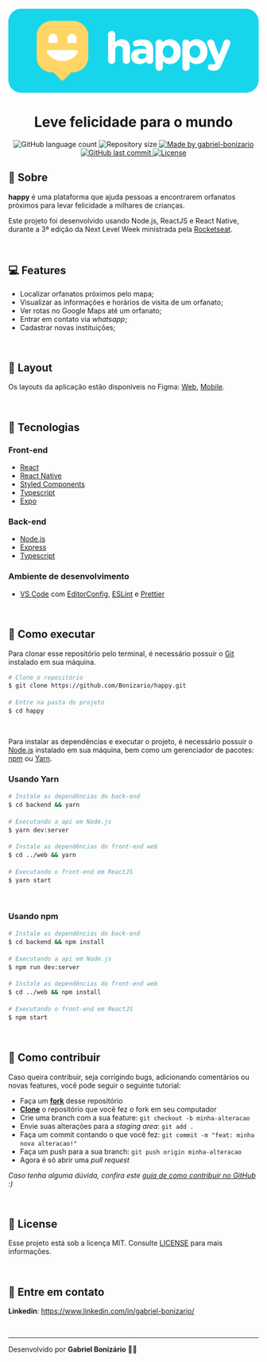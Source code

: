 <p align="center">
  <img alt="happy" title="happy" src="./assets/banner.png" />
</p>

<h1 align="center">
  Leve felicidade para o mundo
</h1>

<p align="center">
  <img alt="GitHub language count" src="https://img.shields.io/github/languages/count/Bonizario/happy?color=29B6D1">

  <img alt="Repository size" src="https://img.shields.io/github/repo-size/bonizario/happy?color=29B6D1">

  <a href="https://www.linkedin.com/in/gabriel-bonizario/">
    <img alt="Made by gabriel-bonizario" src="https://img.shields.io/badge/made%20by-gabriel%20bonizario-29B6D1">
  </a>

  <a href="https://github.com/bonizario/happy/commits/master">
    <img alt="GitHub last commit" src="https://img.shields.io/github/last-commit/bonizario/happy?color=6CDCF2">
  </a>

  <a href="https://github.com/Bonizario/happy/blob/master/LICENSE">
    <img alt="License" src="https://img.shields.io/github/license/bonizario/happy?color=FFD666">
  </a>
</p>

## 🎉 Sobre

**happy** é uma plataforma que ajuda pessoas a encontrarem orfanatos próximos para levar felicidade a milhares de crianças.

Este projeto foi desenvolvido usando Node.js, ReactJS e React Native, durante a 3ª edição da Next Level Week ministrada pela [Rocketseat](https://rocketseat.com.br/).

<br />

## 💻 Features

- Localizar orfanatos próximos pelo mapa;
- Visualizar as informações e horários de visita de um orfanato;
- Ver rotas no Google Maps até um orfanato;
- Entrar em contato via _whatsapp_;
- Cadastrar novas instituições;

<br />

## 🎨 Layout

Os layouts da aplicação estão disponíveis no Figma: [Web](http://figma.com/file/X5vjP69Y0H9C8aa5QqorzH/Happy-Web), [Mobile](https://www.figma.com/file/5lunlSxDHchxU312BJntQL/Happy-Mobile).

<br />

## 🔌 Tecnologias

### Front-end
- [React](https://reactjs.org/)
- [React Native](https://reactnative.dev/)
- [Styled Components](https://styled-components.com/)
- [Typescript](https://www.typescriptlang.org/)
- [Expo](https://expo.io/)

### Back-end
- [Node.js](https://nodejs.org/pt-br/)
- [Express](https://github.com/expressjs/express)
- [Typescript](https://www.typescriptlang.org/)

### Ambiente de desenvolvimento
- [VS Code][vc] com [EditorConfig][vceditconfig], [ESLint][vceslint] e [Prettier][vcprettier]

<br />

## 🤔 Como executar

Para clonar esse repositório pelo terminal, é necessário possuir o [Git](https://git-scm.com/) instalado em sua máquina.

```bash
# Clone o repositório
$ git clone https://github.com/Bonizario/happy.git

# Entre na pasta do projeto
$ cd happy
```

<br />

Para instalar as dependências e executar o projeto, é necessário possuir o [Node.js](https://nodejs.org/pt-br/) instalado em sua máquina, bem como um gerenciador de pacotes: [npm](https://www.npmjs.com/) ou [Yarn](https://yarnpkg.com/).

### Usando Yarn
```bash
# Instale as dependências do back-end
$ cd backend && yarn

# Executando a api em Node.js
$ yarn dev:server

# Instale as dependências do front-end web
$ cd ../web && yarn

# Executando o front-end em ReactJS
$ yarn start
```

<br />

### Usando npm
```bash
# Instale as dependências do back-end
$ cd backend && npm install

# Executando a api em Node.js
$ npm run dev:server

# Instale as dependências do front-end web
$ cd ../web && npm install

# Executando o front-end em ReactJS
$ npm start
```

<br />

## 💭 Como contribuir

Caso queira contribuir, seja corrigindo bugs, adicionando comentários ou novas features, você pode seguir o seguinte tutorial:

- Faça um **[fork](https://help.github.com/pt/github/getting-started-with-github/fork-a-repo)** desse repositório
- **[Clone](https://help.github.com/pt/github/creating-cloning-and-archiving-repositories/cloning-a-repository)** o repositório que você fez o fork em seu computador
- Crie uma branch com a sua feature: `git checkout -b minha-alteracao`
- Envie suas alterações para a _staging area_: `git add .`
- Faça um commit contando o que você fez: `git commit -m "feat: minha nova alteracao!"`
- Faça um push para a sua branch: `git push origin minha-alteracao`
- Agora é só abrir uma _pull request_

_Caso tenha alguma dúvida, confira este [guia de como contribuir no GitHub](https://github.com/firstcontributions/first-contributions/blob/master/translations/README.pt_br.md) :)_

<br />

## 📝 License

Esse projeto está sob a licença MIT. Consulte [LICENSE](https://github.com/Bonizario/happy/blob/master/LICENSE) para mais informações.

<br />

## 📮 Entre em contato

**Linkedin**: https://www.linkedin.com/in/gabriel-bonizario/

<br />

---

Desenvolvido por **Gabriel Bonizário** 👋🏻

[vc]: https://code.visualstudio.com/
[vceditconfig]: https://marketplace.visualstudio.com/items?itemName=EditorConfig.EditorConfig
[vceslint]: https://marketplace.visualstudio.com/items?itemName=dbaeumer.vscode-eslint
[vcprettier]: https://marketplace.visualstudio.com/items?itemName=esbenp.prettier-vscode
